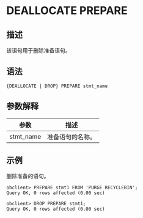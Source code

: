 DEALLOCATE PREPARE
=======================================



描述
-----------------------

该语句用于删除准备语句。

语法
-----------------------

```unknow
{DEALLOCATE | DROP} PREPARE stmt_name
```



参数解释
-------------------------



|    参数     |    描述    |
|-----------|----------|
| stmt_name | 准备语句的名称。 |



示例
-----------------------

删除准备的语句。

```unknow
obclient> PREPARE stmt1 FROM 'PURGE RECYCLEBIN';
Query OK, 0 rows affected (0.00 sec)

obclient> DROP PREPARE stmt1;
Query OK, 0 rows affected (0.00 sec)
```
